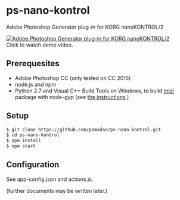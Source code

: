 # ps-nano-kontrol
Adobe Photoshop Generator plug-in for KORG nanoKONTROL/2

[![Adobe Photoshop Generator plug-in for KORG nanoKONTROL/2](https://pbs.twimg.com/ext_tw_video_thumb/691149763895382016/pu/img/rGw1Rb9c208pyfvc.jpg)](https://twitter.com/pomo/status/691150058520051713)  
Click to watch demo video.

## Prerequesites

- Adobe Photoshop CC (only tested on CC 2015)
- node.js and npm
- Python 2.7 and Visual C++ Build Tools on Windows, to build [midi](https://www.npmjs.com/package/midi) package with node-gyp (see [the instructions](https://github.com/nodejs/node-gyp/issues/629#issuecomment-153196245).)

## Setup

```bash
$ git clone https://github.com/pomodao/ps-nano-kontrol.git
$ cd ps-nano-kontrol
$ npm install
$ npm start
```

## Configuration

See app-config.json and actions.js.

(further documents may be written later.)
